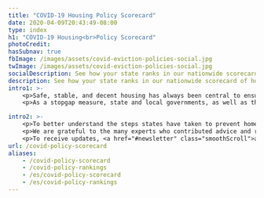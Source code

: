 ```yaml
---
title: "COVID-19 Housing Policy Scorecard"
date: 2020-04-09T20:43:49-08:00
type: index
h1: "COVID-19 Housing<br>Policy Scorecard"
photoCredit:
hasSubnav: true
fbImage: /images/assets/covid-eviction-policies-social.jpg
twImage: /images/assets/covid-eviction-policies-social.jpg
socialDescription: See how your state ranks in our nationwide scorecard of housing policies in response to COVID-19.
description: See how your state ranks in our nationwide scorecard of housing policies in response to COVID-19.
intro1: >- 
    <p>Safe, stable, and decent housing has always been central to ensuring health and stability. Today, with the United States focused on containing the COVID-19 pandemic, the broader and longstanding issue of income and housing insecurity has quickly become paramount to the health of an entire nation.</p> 
    <p>As a stopgap measure, state and local governments, as well as the U.S. Department of Housing and Urban Development (HUD), have issued partial emergency eviction and foreclosure moratoriums to prevent families and individuals from losing their homes during the COVID-19 outbreak. These emergency measures vary greatly in form and degree of protection. While some of the moratoriums block evictions today, the vast majority still allow for widespread eviction as soon as state and federal emergency declarations expire. To prevent the deleterious health consequences of eviction and an escalating economic crisis, states are beginning to pursue strategies to ensure safe, decent, and stable housing during and after the pandemic.</p>

intro2: >-
    <p>To better understand the steps states have taken to prevent homelessness during and after the pandemic, the Eviction Lab and Columbia Law School’s Professor Emily Benfer have developed a policy scorecard for each state, distilling the contents of thousands of newly-released emergency orders, declarations, and legislation into a clear set of critical measures included in, and left out of, state-level pandemic responses related to eviction and housing. Our scoring methodology can be found <a href="/covid-housing-scorecard-methods">here</a>.</p> 
    <p>We are grateful to the many experts who contributed advice and research assistance to the scorecard. A list of contributing partners can be found <a href="/covid-housing-scorecard-methods/#acknowledgements">here</a>. To find community organizations focused on housing and eviction in your community, visit <a href="https://justshelter.org" target="_blank">JustShelter.org</a>. For local emergency ordinances, please consult our <a href="https://evictionlab.org/covid-eviction-policies/">policy tracker</a>. See <a href="/covid-housing-scorecard-methods/#outside-resources">here</a> for a list of resources built by other organizations.</p>
    <p>To receive updates, <a href="#newsletter" class="smoothScroll">add your email below</a>. For media inquiries, email <a href="mailto:press@evictionlab.org">press@evictionlab.org</a>. To provide tips and feedback on the tool, email <a href="mailto:info@evictionlab.org">info@evictionlab.org</a>.</p>
url: /covid-policy-scorecard
aliases:
    - /covid-policy-scorecard
    - /covid-policy-rankings
    - /es/covid-policy-scorecard
    - /es/covid-policy-rankings
---
```

